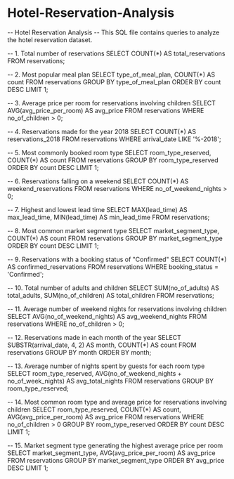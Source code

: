 # Hotel-Reservation-Analysis
-- Hotel Reservation Analysis
-- This SQL file contains queries to analyze the hotel reservation dataset.

-- 1. Total number of reservations
SELECT COUNT(*) AS total_reservations
FROM reservations;

-- 2. Most popular meal plan
SELECT type_of_meal_plan, COUNT(*) AS count
FROM reservations
GROUP BY type_of_meal_plan
ORDER BY count DESC
LIMIT 1;

-- 3. Average price per room for reservations involving children
SELECT AVG(avg_price_per_room) AS avg_price
FROM reservations
WHERE no_of_children > 0;

-- 4. Reservations made for the year 2018
SELECT COUNT(*) AS reservations_2018
FROM reservations
WHERE arrival_date LIKE '%-2018';

-- 5. Most commonly booked room type
SELECT room_type_reserved, COUNT(*) AS count
FROM reservations
GROUP BY room_type_reserved
ORDER BY count DESC
LIMIT 1;

-- 6. Reservations falling on a weekend
SELECT COUNT(*) AS weekend_reservations
FROM reservations
WHERE no_of_weekend_nights > 0;

-- 7. Highest and lowest lead time
SELECT MAX(lead_time) AS max_lead_time, MIN(lead_time) AS min_lead_time
FROM reservations;

-- 8. Most common market segment type
SELECT market_segment_type, COUNT(*) AS count
FROM reservations
GROUP BY market_segment_type
ORDER BY count DESC
LIMIT 1;

-- 9. Reservations with a booking status of "Confirmed"
SELECT COUNT(*) AS confirmed_reservations
FROM reservations
WHERE booking_status = 'Confirmed';

-- 10. Total number of adults and children
SELECT SUM(no_of_adults) AS total_adults, SUM(no_of_children) AS total_children
FROM reservations;

-- 11. Average number of weekend nights for reservations involving children
SELECT AVG(no_of_weekend_nights) AS avg_weekend_nights
FROM reservations
WHERE no_of_children > 0;

-- 12. Reservations made in each month of the year
SELECT SUBSTR(arrival_date, 4, 2) AS month, COUNT(*) AS count
FROM reservations
GROUP BY month
ORDER BY month;

-- 13. Average number of nights spent by guests for each room type
SELECT room_type_reserved, 
       AVG(no_of_weekend_nights + no_of_week_nights) AS avg_total_nights
FROM reservations
GROUP BY room_type_reserved;

-- 14. Most common room type and average price for reservations involving children
SELECT room_type_reserved, 
       COUNT(*) AS count, 
       AVG(avg_price_per_room) AS avg_price
FROM reservations
WHERE no_of_children > 0
GROUP BY room_type_reserved
ORDER BY count DESC
LIMIT 1;

-- 15. Market segment type generating the highest average price per room
SELECT market_segment_type, AVG(avg_price_per_room) AS avg_price
FROM reservations
GROUP BY market_segment_type
ORDER BY avg_price DESC
LIMIT 1;
